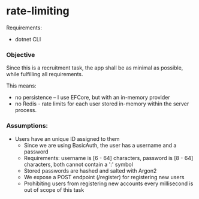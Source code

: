 # rate-limiting

Requirements:

- dotnet CLI

### Objective

Since this is a recruitment task, the app shall be as minimal as possible, while fulfilling all requirements.

This means:

- no persistence – I use EFCore, but with an in-memory provider
- no Redis - rate limits for each user stored in-memory within the server process.

### Assumptions:

- Users have an unique ID assigned to them
    - Since we are using BasicAuth, the user has a username and a password
    - Requirements: username is [6 - 64] characters, password is [8 - 64]
      characters, both cannot contain a ':' symbol
    - Stored passwords are hashed and salted with Argon2
    - We expose a POST endpoint (/register) for registering new users
    - Prohibiting users from registering new accounts every millisecond is out of scope of this task
